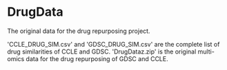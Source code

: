 # DrugData
The original data for the drug repurposing project.

'CCLE_DRUG_SIM.csv' and 'GDSC_DRUG_SIM.csv' are the complete list of drug similarities of CCLE and GDSC.
'DrugDataz.zip' is the original multi-omics data for the drug repurposing of GDSC and CCLE.
